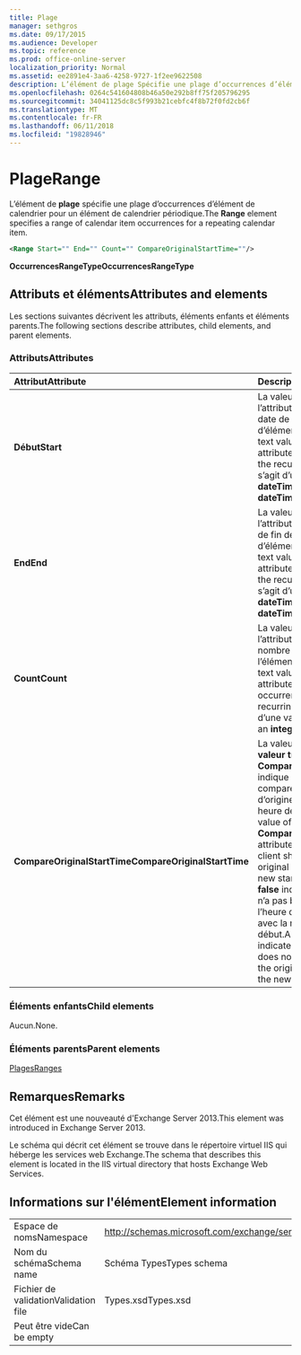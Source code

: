```yaml
---
title: Plage
manager: sethgros
ms.date: 09/17/2015
ms.audience: Developer
ms.topic: reference
ms.prod: office-online-server
localization_priority: Normal
ms.assetid: ee2891e4-3aa6-4258-9727-1f2ee9622508
description: L’élément de plage Spécifie une plage d’occurrences d’élément de calendrier pour un élément de calendrier périodique.
ms.openlocfilehash: 0264c541604808b46a50e292b8ff75f205796295
ms.sourcegitcommit: 34041125dc8c5f993b21cebfc4f8b72f0fd2cb6f
ms.translationtype: MT
ms.contentlocale: fr-FR
ms.lasthandoff: 06/11/2018
ms.locfileid: "19828946"
---
```

# <a name="range"></a><span data-ttu-id="d438f-103">Plage</span><span class="sxs-lookup"><span data-stu-id="d438f-103">Range</span></span>

<span data-ttu-id="d438f-104">L’élément de **plage** spécifie une plage d’occurrences d’élément de calendrier pour un élément de calendrier périodique.</span><span class="sxs-lookup"><span data-stu-id="d438f-104">The **Range** element specifies a range of calendar item occurrences for a repeating calendar item.</span></span> 
  
```XML
<Range Start="" End="" Count="" CompareOriginalStartTime=""/>
```

 <span data-ttu-id="d438f-105">**OccurrencesRangeType**</span><span class="sxs-lookup"><span data-stu-id="d438f-105">**OccurrencesRangeType**</span></span>
## <a name="attributes-and-elements"></a><span data-ttu-id="d438f-106">Attributs et éléments</span><span class="sxs-lookup"><span data-stu-id="d438f-106">Attributes and elements</span></span>

<span data-ttu-id="d438f-107">Les sections suivantes décrivent les attributs, éléments enfants et éléments parents.</span><span class="sxs-lookup"><span data-stu-id="d438f-107">The following sections describe attributes, child elements, and parent elements.</span></span>
  
### <a name="attributes"></a><span data-ttu-id="d438f-108">Attributs</span><span class="sxs-lookup"><span data-stu-id="d438f-108">Attributes</span></span>

|<span data-ttu-id="d438f-109">**Attribut**</span><span class="sxs-lookup"><span data-stu-id="d438f-109">**Attribute**</span></span>|<span data-ttu-id="d438f-110">**Description**</span><span class="sxs-lookup"><span data-stu-id="d438f-110">**Description**</span></span>|
|:-----|:-----|
|<span data-ttu-id="d438f-111">**Début**</span><span class="sxs-lookup"><span data-stu-id="d438f-111">**Start**</span></span> <br/> |<span data-ttu-id="d438f-112">La valeur de texte de l’attribut **Démarrer** est la date de début de la plage d’éléments périodiques.</span><span class="sxs-lookup"><span data-stu-id="d438f-112">The text value of the **Start** attribute is the start date of the recurring item range.</span></span> <span data-ttu-id="d438f-113">Il s’agit d’une valeur **dateTime** .</span><span class="sxs-lookup"><span data-stu-id="d438f-113">This is a **dateTime** value.</span></span>  <br/> |
|<span data-ttu-id="d438f-114">**End**</span><span class="sxs-lookup"><span data-stu-id="d438f-114">**End**</span></span> <br/> |<span data-ttu-id="d438f-115">La valeur de texte de l’attribut de **fin** est la date de fin de la plage d’éléments périodiques.</span><span class="sxs-lookup"><span data-stu-id="d438f-115">The text value of the **End** attribute is the end date of the recurring item range.</span></span> <span data-ttu-id="d438f-116">Il s’agit d’une valeur **dateTime** .</span><span class="sxs-lookup"><span data-stu-id="d438f-116">This is a **dateTime** value.</span></span>  <br/> |
|<span data-ttu-id="d438f-117">**Count**</span><span class="sxs-lookup"><span data-stu-id="d438f-117">**Count**</span></span> <br/> |<span data-ttu-id="d438f-118">La valeur de texte de l’attribut de **nombre** est le nombre d’occurrences de l’élément périodique.</span><span class="sxs-lookup"><span data-stu-id="d438f-118">The text value of the **Count** attribute is the number of occurrences of the recurring item.</span></span> <span data-ttu-id="d438f-119">Il s’agit d’une valeur **entière** .</span><span class="sxs-lookup"><span data-stu-id="d438f-119">This is an **integer** value.</span></span>  <br/> |
|<span data-ttu-id="d438f-120">**CompareOriginalStartTime**</span><span class="sxs-lookup"><span data-stu-id="d438f-120">**CompareOriginalStartTime**</span></span> <br/> |<span data-ttu-id="d438f-121">La valeur de texte de **la valeur true** pour l’attribut **CompareOriginalStartTime** indique que le client doit comparer l’heure de début d’origine avec la nouvelle heure de début.</span><span class="sxs-lookup"><span data-stu-id="d438f-121">The text value of **true** for the **CompareOriginalStartTime** attribute indicates that the client should compare the original start time with the new start time.</span></span> <span data-ttu-id="d438f-122">La valeur **false** indique que le client n’a pas besoin comparer l’heure de début d’origine avec la nouvelle heure de début.</span><span class="sxs-lookup"><span data-stu-id="d438f-122">A value of **false** indicates that the client does not need to compare the original start time with the new start time.</span></span>  <br/> |
   
### <a name="child-elements"></a><span data-ttu-id="d438f-123">Éléments enfants</span><span class="sxs-lookup"><span data-stu-id="d438f-123">Child elements</span></span>

<span data-ttu-id="d438f-124">Aucun.</span><span class="sxs-lookup"><span data-stu-id="d438f-124">None.</span></span>
  
### <a name="parent-elements"></a><span data-ttu-id="d438f-125">Éléments parents</span><span class="sxs-lookup"><span data-stu-id="d438f-125">Parent elements</span></span>

[<span data-ttu-id="d438f-126">Plages</span><span class="sxs-lookup"><span data-stu-id="d438f-126">Ranges</span></span>](ranges.md)
  
## <a name="remarks"></a><span data-ttu-id="d438f-127">Remarques</span><span class="sxs-lookup"><span data-stu-id="d438f-127">Remarks</span></span>

<span data-ttu-id="d438f-128">Cet élément est une nouveauté d'Exchange Server 2013.</span><span class="sxs-lookup"><span data-stu-id="d438f-128">This element was introduced in Exchange Server 2013.</span></span>
  
<span data-ttu-id="d438f-129">Le schéma qui décrit cet élément se trouve dans le répertoire virtuel IIS qui héberge les services web Exchange.</span><span class="sxs-lookup"><span data-stu-id="d438f-129">The schema that describes this element is located in the IIS virtual directory that hosts Exchange Web Services.</span></span>
  
## <a name="element-information"></a><span data-ttu-id="d438f-130">Informations sur l'élément</span><span class="sxs-lookup"><span data-stu-id="d438f-130">Element information</span></span>

|||
|:-----|:-----|
|<span data-ttu-id="d438f-131">Espace de noms</span><span class="sxs-lookup"><span data-stu-id="d438f-131">Namespace</span></span>  <br/> |http://schemas.microsoft.com/exchange/services/2006/types  <br/> |
|<span data-ttu-id="d438f-132">Nom du schéma</span><span class="sxs-lookup"><span data-stu-id="d438f-132">Schema name</span></span>  <br/> |<span data-ttu-id="d438f-133">Schéma Types</span><span class="sxs-lookup"><span data-stu-id="d438f-133">Types schema</span></span>  <br/> |
|<span data-ttu-id="d438f-134">Fichier de validation</span><span class="sxs-lookup"><span data-stu-id="d438f-134">Validation file</span></span>  <br/> |<span data-ttu-id="d438f-135">Types.xsd</span><span class="sxs-lookup"><span data-stu-id="d438f-135">Types.xsd</span></span>  <br/> |
|<span data-ttu-id="d438f-136">Peut être vide</span><span class="sxs-lookup"><span data-stu-id="d438f-136">Can be empty</span></span>  <br/> ||
   

